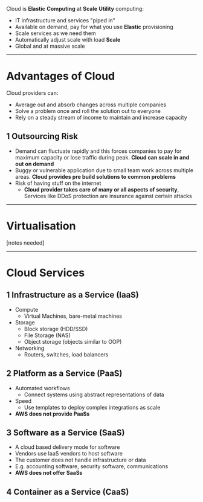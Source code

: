 Cloud is **Elastic** **Computing** at **Scale**
**Utility** computing:
- IT infrastructure and services "piped in"
- Available on demand, pay for what you use
**Elastic** provisioning
- Scale services as we need them
- Automatically adjust scale with load
**Scale**
- Global and at massive scale


---
# Advantages of Cloud

Cloud providers can:
- Average out and absorb changes across multiple companies
- Solve a problem once and roll the solution out to everyone
- Rely on a steady stream of income to maintain and increase capacity

## 1 Outsourcing Risk
- Demand can fluctuate rapidly and this forces companies to pay for maximum capacity or lose traffic during peak. **Cloud can scale in and out on demand**
- Buggy or vulnerable application due to small team work across multiple areas. **Cloud provides pre build solutions to common problems**
- Risk of having stuff on the internet
	- **Cloud provider takes care of many or all aspects of security**, Services like DDoS protection are insurance against certain attacks


--- 

# Virtualisation

[notes needed]

---

# Cloud Services

## 1 Infrastructure as a Service (IaaS)
- Compute
	- Virtual Machines, bare-metal machines
- Storage
	- Block storage (HDD/SSD)
	- File Storage (NAS)
	- Object storage (objects similar to OOP)
- Networking
	- Routers, switches, load balancers
## 2 Platform as a Service (PaaS)
- Automated workflows
	- Connect systems using abstract representations of data
- Speed
	- Use templates to deploy complex integrations as scale
- **AWS does not provide PaaSs**
## 3 Software as a Service (SaaS)
- A cloud based delivery mode for software
- Vendors use IaaS vendors to host software
- The customer does not handle infrastructure or data
- E.g. accounting software, security software, communications
- **AWS does not offer SaaSs**
## 4 Container as a Service (CaaS)